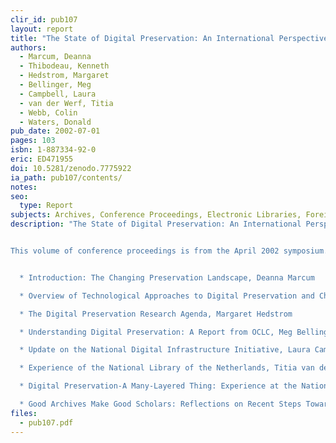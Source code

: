 ```yaml
---
clir_id: pub107
layout: report
title: "The State of Digital Preservation: An International Perspective"
authors: 
  - Marcum, Deanna
  - Thibodeau, Kenneth 
  - Hedstrom, Margaret
  - Bellinger, Meg
  - Campbell, Laura
  - van der Werf, Titia 
  - Webb, Colin
  - Waters, Donald
pub_date: 2002-07-01
pages: 103
isbn: 1-887334-92-0
eric: ED471955
doi: 10.5281/zenodo.7775922
ia_path: pub107/contents/
notes:
seo:
  type: Report
subjects: Archives, Conference Proceedings, Electronic Libraries, Foreign Countries, Library Development, Library Technical Processes, Preservation
description: "The State of Digital Preservation: An International Perspective” is the first in a series of international symposiums that are supported by a grant from Documentation Abstracts, Inc. (DAI). The institutes, presented by CLIR will address key issues in information science relating to digital libraries, economics of information, or resources for scholarship.


This volume of conference proceedings is from the April 2002 symposium. Included are the following essays:


  * Introduction: The Changing Preservation Landscape, Deanna Marcum

  * Overview of Technological Approaches to Digital Preservation and Challenges in Coming Years, Kenneth Thibodeau

  * The Digital Preservation Research Agenda, Margaret Hedstrom

  * Understanding Digital Preservation: A Report from OCLC, Meg Bellinger

  * Update on the National Digital Infrastructure Initiative, Laura Campbell

  * Experience of the National Library of the Netherlands, Titia van der Werf

  * Digital Preservation-A Many-Layered Thing: Experience at the National Library of Australia, Colin Webb

  * Good Archives Make Good Scholars: Reflections on Recent Steps Toward the Archiving of Digital Information, Donald Waters"
files:
  - pub107.pdf
---
```

